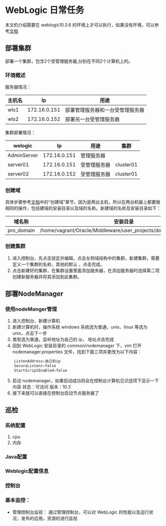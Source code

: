 # WebLogic 日常任务

本文的介绍需要在 weblogic10.3.6 的环境上才可以执行，如果没有环境，可以参考[文档](./wls-quickstart.md)


## 部署集群

部署一个集群，包含2个受管理服务器,分别在不同2个计算机上的。

### 环境概述

服务器情况：

|主机名|Ip|用途|
|----- |-----|----|
| wls1|172.16.0.151|部署管理服务器和一台受管理服务器|
| wls2|172.16.0.152|     部署另一台受管理服务器    |

集群部署情况：

| welogic | Ip | 用途 | 集群 |
|  ----  |  ----  |  ----  |  ----  |
|  AdminServer  |  172.16.0.151  |管理服务器|    |
|  server01  |  172.16.0.151  |受管理服务器| cluster01 |
|  server02  |  172.16.0.152  |受管理服务器| cluster01 |


### 创建域

具体步骤参考[文档](./wls-quickstart.md)中的“创建域”章节，因为是两台主机，所以在两台机器上都要做相同的操作，包括建域的安装目录以及域的名称。新建域的名称及安装目录如下：

|域名称|安装目录|
|----|----|
|pro_domain|/home/vagrant/Oracle/Middleware/user_projects/domains/base_domain|

### 创建集群

1. 进入控制台，先点击锁定并编辑，点击左侧域结构中的集群，新建集群，需要定义一个集群的名称，其他的默认  ，点击完成。
2. 点击新建好的集群，在集群设置里面添加服务器，在添加服务器时选择第二项创建新服务器并将其添加到此集群。




## 部署NodeManager 

### 使用nodeManger管理

1. 进入控制台，新建计算机
2. 新建计算机时，操作系统 windows 系统选为普通，unix、linux 等选为 unix，点击下一步
3. 类型选为普通，监听地址为自己的 ip， 地址点击完成
4. 回到 WebLogic 安装目录的 common/nodemanager 下，vim 打开 nodemanager.properties 文件，找到下面三项并更改为以下内容：
   
```powershell
    ListenAddress=自己的ip
    SecureListenr=false
    StartScriptEnabled=false
```

5. 启动 nodemanager，如果启动成功将会在控制台计算机见识选项下显示一下内容
状态：可访问
版本：10.3
6. 接下来就可以直接在控制台启动节点服务器了





## 巡检

### 系统配置

1. cpu
2. 内存

### Java配置

### Weblogic配置信息

### 控制台




### 基本监控：

  - 管理控制台监视：
    通过管理控制台，可以对 WebLogic 的性能以及运行状况，发布的应用，资源的进行监视
